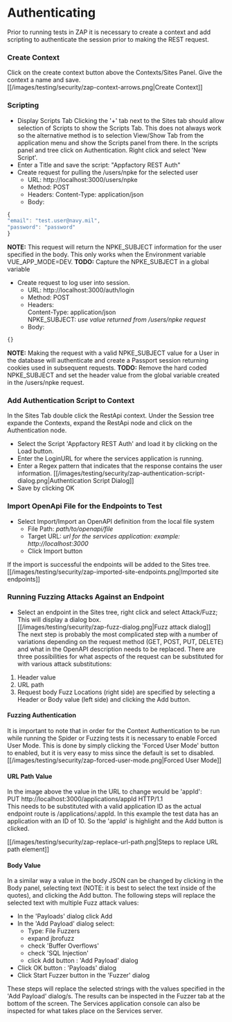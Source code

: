 # Authenticating
Prior to running tests in ZAP it is necessary to create a context and add scripting to authenticate the session prior to 
making the REST request.  

### Create Context
Click on the create context button above the Contexts/Sites Panel.  Give the context a name and save.  
[[/images/testing/security/zap-context-arrows.png|Create Context]]

### Scripting
* Display Scripts Tab
Clicking the '+' tab next to the Sites tab should allow selection of Scripts to show the Scripts Tab.  This does not 
always work so the alternative method is to selection View/Show Tab from the application menu and show the Scripts 
panel from there.  In the scripts panel and tree click on Authentication.  Right click and select 'New Script'.
* Enter a Title and save the script: "Appfactory REST Auth"
* Create request for pulling the /users/npke for the selected user
  * URL: http://localhost:3000/users/npke
  * Method: POST
  * Headers: Content-Type: application/json
  * Body:
``` javascript   
{
"email": "test.user@navy.mil",
"password": "password"
}
```
__NOTE:__ This request will return the NPKE_SUBJECT information for the user specified in the body.  This only works 
when the Environment variable VUE_APP_MODE=DEV.
__TODO:__ Capture the NPKE_SUBJECT in a global variable
* Create request to log user into session.  
  * URL: http://localhost:3000/auth/login
  * Method: POST
  * Headers:   
Content-Type: application/json  
NPKE_SUBJECT: *use value returned from /users/npke request*  
  * Body:
``` javascript   
{}
```
__NOTE:__ Making the request with a valid NPKE_SUBJECT value for a User in the database will authenticate and create a
Passport session returning cookies used in subsequent requests.
__TODO:__ Remove the hard coded NPKE_SUBJECT and set the header value from the global variable created in the 
/users/npke request.

### Add Authentication Script to Context
In the Sites Tab double click the RestApi context.  Under the Session tree expande the Contexts, expand the RestApi node
and click on the Authentication node.  
* Select the Script 'Appfactory REST Auth' and load it by clicking on the Load 
button.  
* Enter the LoginURL for where the services application is running.
* Enter a Regex pattern that indicates that the response contains the user information.
[[/images/testing/security/zap-authentication-script-dialog.png|Authentication Script Dialog]]
* Save by clicking OK

### Import OpenApi File for the Endpoints to Test
* Select Import/Import an OpenAPI definition from the local file system
  * File Path: *path/to/openapi/file*
  * Target URL: *url for the services application: example: http://localhost:3000*
  * Click Import button  
  
If the import is successful the endpoints will be added to the Sites tree.
[[/images/testing/security/zap-imported-site-endpoints.png|Imported site endpoints]]

### Running Fuzzing Attacks Against an Endpoint
* Select an endpoint in the Sites tree, right click and select Attack/Fuzz;  This will display a dialog box.  
[[/images/testing/security/zap-fuzz-dialog.png|Fuzz attack dialog]]    
The next step is probably the most complicated step with a number of variations depending on the request method 
(GET, POST, PUT, DELETE) and what in the OpenAPI description needs to be replaced.  There are three possibilities for 
what aspects of the request can be substituted for with various attack substitutions:
1. Header value
2. URL path
3. Request body
Fuzz Locations (right side) are specified by selecting a Header or Body value (left side) and clicking the Add button.
#### Fuzzing Authentication
It is important to note that in order for the Context Authentication to be run while running the Spider or Fuzzing tests
it is necessary to enable Forced User Mode.  This is done by simply clicking the 'Forced User Mode' button to enabled,
but it is very easy to miss since the default is set to disabled.
[[/images/testing/security/zap-forced-user-mode.png|Forced User Mode]]    

#### URL Path Value
In the image above the value in the URL to change would be 'appId':  
 PUT http://localhost:3000/applications/appId HTTP/1.1   
 This needs to be substituted with a valid application ID as the actual endpoint route is /applications/:appId.  In this
 example the test data has an application with an ID of 10.  So the 'appId' is highlight and the Add button is clicked.
    
[[/images/testing/security/zap-replace-url-path.png|Steps to replace URL path element]]

#### Body Value
In a similar way a value in the body JSON can be changed by clicking in the Body panel, selecting text (NOTE: it is best
to select the text inside of the quotes), and clicking the Add button.  The following steps will replace the selected 
text with multiple Fuzz attack values:
* In the 'Payloads' dialog click Add
* In the 'Add Payload' dialog select:
  * Type: File Fuzzers
  * expand jbrofuzz
  * check 'Buffer Overflows'
  * check 'SQL Injection'
  * click Add button : 'Add Payload' dialog
* Click OK button : 'Payloads' dialog
* Click Start Fuzzer button in the 'Fuzzer' dialog

These steps will replace the selected strings with the values specified in the 'Add Payload' dialog/s.  The results can
be inspected in the Fuzzer tab at the bottom of the screen.  The Services application console can also be inspected for
what takes place on the Services server.
  
    
    
 

